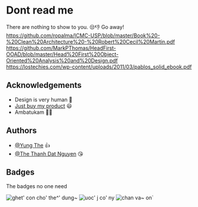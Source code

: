 
# Dont read me

There are nothing to show to you. 😒👎
Go away!<br>
https://github.com/ropalma/ICMC-USP/blob/master/Book%20-%20Clean%20Architecture%20-%20Robert%20Cecil%20Martin.pdf <br>
https://github.com/MarkPThomas/HeadFirst-OOAD/blob/master/Head%20First%20Object-Oriented%20Analysis%20and%20Design.pdf <br>
https://lostechies.com/wp-content/uploads/2011/03/pablos_solid_ebook.pdf<br>




## Acknowledgements

 - Design is very human 🥶
 - [Just buy my product](https://www.youtube.com/watch?v=f63oc8d8mIM) 😃
 - Ambatukam 🍆💦
## Authors

- [@Yung The](https://github.com/yungThe) 👍
- [@The Thanh Dat Nguyen](https://github.com/ntthanhdat) 😘


## Badges

The badges no one need

![ghet' con cho' the^' dung~](https://img.shields.io/badge/racingboy-Yung%20the-brightgreen)
![uoc' j co' ny](https://img.shields.io/badge/sadboy-nolove-blue)
![chan va~ on`](https://img.shields.io/badge/ia%20chay-567-red)

